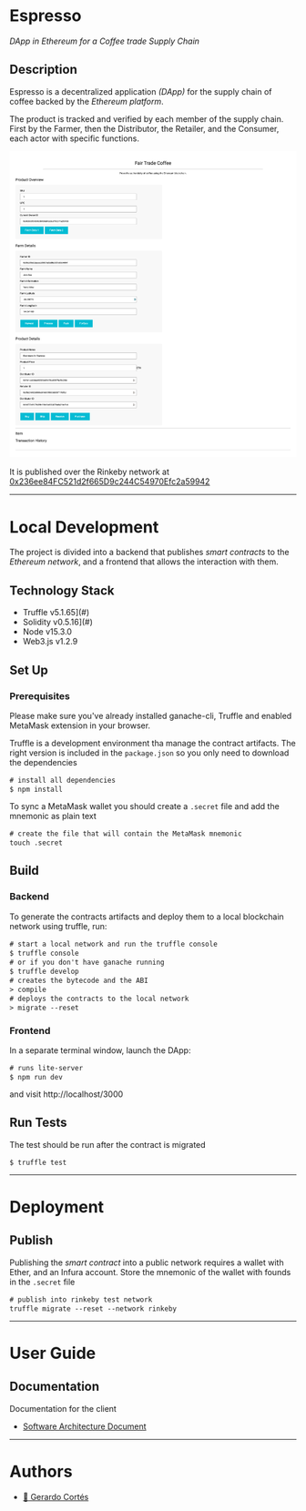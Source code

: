 # Espresso
_DApp in Ethereum for a Coffee trade Supply Chain_

## Description
Espresso is a decentralized application _(DApp)_ for the supply chain of coffee backed by the _Ethereum platform_.

The product is tracked and verified by each member of the supply chain.
First by the Farmer, then the Distributor, the Retailer, and the Consumer, each actor with specific functions.

![screenshot](screenshot.png)

It is published over the Rinkeby network at [0x236ee84FC521d2f665D9c244C54970Efc2a59942](https://rinkeby.etherscan.io/address/0x236ee84FC521d2f665D9c244C54970Efc2a59942)

---

# Local Development
The project is divided into a backend that publishes _smart contracts_ to the _Ethereum network_, and a frontend that allows the interaction with them.

## Technology Stack
- Truffle v5.1.65](#)
- Solidity v0.5.16](#)
- Node v15.3.0
- Web3.js v1.2.9

## Set Up
### Prerequisites
Please make sure you've already installed ganache-cli, Truffle and enabled MetaMask extension in your browser.

Truffle is a development environment tha manage the contract artifacts.
The right version is included in the `package.json` so you only need to download the dependencies

```shell
# install all dependencies
$ npm install
```

To sync a MetaMask wallet you should create a `.secret` file and add the mnemonic as plain text

```shell
# create the file that will contain the MetaMask mnemonic
touch .secret
```

## Build
### Backend
To generate the contracts artifacts and deploy them to a local blockchain network using truffle, run:
```shell
# start a local network and run the truffle console
$ truffle console
# or if you don't have ganache running
$ truffle develop
# creates the bytecode and the ABI
> compile
# deploys the contracts to the local network
> migrate --reset
```

### Frontend
In a separate terminal window, launch the DApp:
```shell
# runs lite-server 
$ npm run dev
```

and visit http://localhost/3000

## Run Tests
The test should be run after the contract is migrated
```shell
$ truffle test
```

---
# Deployment

## Publish
Publishing the _smart contract_ into a public network requires a wallet with Ether, and an Infura account.
Store the mnemonic of the wallet with founds in the `.secret` file

```shell
# publish into rinkeby test network
truffle migrate --reset --network rinkeby
```

---

# User Guide
## Documentation
Documentation for the client
- [Software Architecture Document](SAD.md)

---

# Authors
- [:email: Gerardo Cortés](mailto:gerardo.cortes.o@gmail.com)
